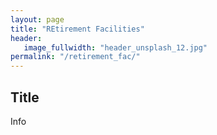 ```yaml
---
layout: page
title: "REtirement Facilities"
header:
   image_fullwidth: "header_unsplash_12.jpg"
permalink: "/retirement_fac/"
---
```


## Title
Info
